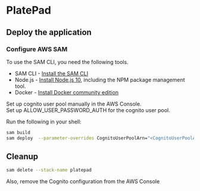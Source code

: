 # PlatePad


## Deploy the application

### Configure AWS SAM
To use the SAM CLI, you need the following tools.

* SAM CLI - [Install the SAM CLI](https://docs.aws.amazon.com/serverless-application-model/latest/developerguide/serverless-sam-cli-install.html)
* Node.js - [Install Node.js 10](https://nodejs.org/en/), including the NPM package management tool.
* Docker - [Install Docker community edition](https://hub.docker.com/search/?type=edition&offering=community)

Set up cognito user pool manually in the AWS Console.  
Set up ALLOW_USER_PASSWORD_AUTH for the cognito user pool.  

Run the following in your shell:

```bash
sam build
sam deploy  --parameter-overrides CognitoUserPoolArn="<CognitoUserPoolArn>" CognitoUserId=""
```

## Cleanup


```bash
sam delete --stack-name platepad
```
Also, remove the Cognito configuration from the AWS Console